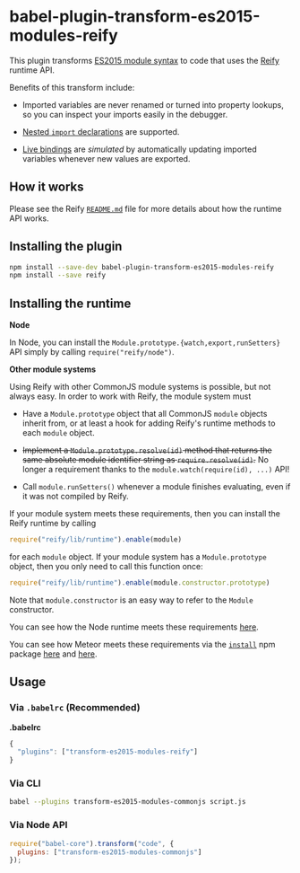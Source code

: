 # babel-plugin-transform-es2015-modules-reify

This plugin transforms [ES2015 module
syntax](http://www.2ality.com/2014/09/es6-modules-final.html) to code that
uses the [Reify](https://github.com/benjamn/reify) runtime API.

Benefits of this transform include:

* Imported variables are never renamed or turned into property lookups, so
  you can inspect your imports easily in the debugger.

* [Nested `import`
  declarations](https://github.com/benjamn/reify/blob/master/WHY_NEST_IMPORTS.md)
  are supported.

* [Live bindings](http://www.2ality.com/2015/07/es6-module-exports.html)
  are *simulated* by automatically updating imported variables whenever
  new values are exported.

## How it works

Please see the Reify
[`README.md`](https://github.com/benjamn/reify#how-it-works) file for more
details about how the runtime API works.

## Installing the plugin

```sh
npm install --save-dev babel-plugin-transform-es2015-modules-reify
npm install --save reify
```

## Installing the runtime

**Node**

In Node, you can install the `Module.prototype.{watch,export,runSetters}`
API simply by calling `require("reify/node")`.

**Other module systems**

Using Reify with other CommonJS module systems is possible, but not always
easy. In order to work with Reify, the module system must

* Have a `Module.prototype` object that all CommonJS `module` objects
  inherit from, or at least a hook for adding Reify's runtime methods to
  each `module` object.

* ~~Implement a `Module.prototype.resolve(id)` method that returns the
  same absolute module identifier string as `require.resolve(id)`.~~ No
  longer a requirement thanks to the `module.watch(require(id), ...)` API!

* Call `module.runSetters()` whenever a module finishes evaluating, even
  if it was not compiled by Reify.

If your module system meets these requirements, then you can install the
Reify runtime by calling

```js
require("reify/lib/runtime").enable(module)
```

for each `module` object. If your module system has a `Module.prototype`
object, then you only need to call this function once:

```js
require("reify/lib/runtime").enable(module.constructor.prototype)
```

Note that `module.constructor` is an easy way to refer to the `Module`
constructor.

You can see how the Node runtime meets these requirements
[here](https://github.com/benjamn/reify/blob/master/node/index.js).

You can see how Meteor meets these requirements via the
[`install`](https://github.com/benjamn/install) npm package
[here](https://github.com/benjamn/install/blob/4cb438f93502f58b3b592eec55c0fbdd47499875/install.js#L77-L79)
and
[here](https://github.com/benjamn/install/blob/4cb438f93502f58b3b592eec55c0fbdd47499875/install.js#L193).

## Usage

### Via `.babelrc` (Recommended)

**.babelrc**

```js
{
  "plugins": ["transform-es2015-modules-reify"]
}
```

### Via CLI

```sh
babel --plugins transform-es2015-modules-commonjs script.js
```

### Via Node API

```javascript
require("babel-core").transform("code", {
  plugins: ["transform-es2015-modules-commonjs"]
});
```
